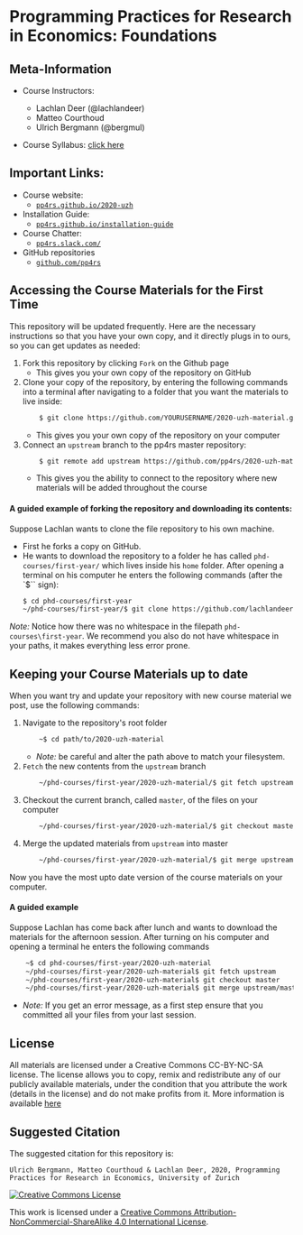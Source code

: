 # Programming Practices for Research in Economics: Foundations

## Meta-Information

* Course Instructors:
  * Lachlan Deer (@lachlandeer)
  * Matteo Courthoud
  * Ulrich Bergmann (@bergmul)

*   Course Syllabus: [click here](pp4rs-syllabus.pdf)

## Important Links:

* Course website:
    * [`pp4rs.github.io/2020-uzh`](https://pp4rs.github.io/2020-uzh)
* Installation Guide:
    * [`pp4rs.github.io/installation-guide`](https://pp4rs.github.io/installation-guide)
* Course Chatter:
    * [`pp4rs.slack.com/`](pp4rs.slack.com/)
* GitHub repositories
    * [`github.com/pp4rs`](https://github.com/pp4rs)

## Accessing the Course Materials for the First Time

This repository will be updated frequently.
Here are the necessary instructions so that you have your own copy, and it directly plugs in to ours, so you can get updates as needed:

1. Fork this repository by clicking `Fork` on the Github page
    * This gives you your own copy of the repository on GitHub
2. Clone your copy of the repository, by entering the following commands into a terminal after navigating to a folder that you want the materials to live inside:
    ```bash
        $ git clone https://github.com/YOURUSERNAME/2020-uzh-material.git
    ```
    * This gives you your own copy of the repository on your computer
3. Connect an `upstream` branch to the pp4rs master repository:
    ```bash
        $ git remote add upstream https://github.com/pp4rs/2020-uzh-material.git
    ```
    * This gives you the ability to connect to the repository where new materials will be added throughout the course

#### A guided example of forking the repository and downloading its contents:

Suppose Lachlan wants to clone the file repository to his own machine.

* First he forks a copy on GitHub.
*  He wants to download the repository to a folder he has called `phd-courses/first-year/` which lives inside his `home` folder.
After opening a terminal on his computer he enters the following commands (after the `$`` sign):
    ```bash
    $ cd phd-courses/first-year
    ~/phd-courses/first-year/$ git clone https://github.com/lachlandeer/2020-uzh-material.git
    ```

*Note:* Notice how there was no whitespace in the filepath `phd-courses\first-year`.
We recommend you also do not have whitespace in your paths, it makes everything less error prone.

## Keeping your Course Materials up to date

When you want try and update your repository with new course material we post, use the following commands:

1. Navigate to the repository's root folder
    ```bash
        ~$ cd path/to/2020-uzh-material
    ```
    * *Note:* be careful and alter the path above to match your filesystem.
1. `Fetch` the new contents from the `upstream` branch
    ```bash
        ~/phd-courses/first-year/2020-uzh-material/$ git fetch upstream
    ```
2. Checkout the current branch, called `master`, of the files on your computer
    ```bash
        ~/phd-courses/first-year/2020-uzh-material/$ git checkout master
    ```
3. Merge the updated materials from `upstream` into master
    ```bash
        ~/phd-courses/first-year/2020-uzh-material/$ git merge upstream/master
    ```

Now you have the most upto date version of the course materials on your computer.


#### A guided example

Suppose Lachlan has come back after lunch and wants to download the materials for the afternoon session.
After turning on his computer and opening a terminal he enters the following commands

```bash
    ~$ cd phd-courses/first-year/2020-uzh-material
    ~/phd-courses/first-year/2020-uzh-material$ git fetch upstream
    ~/phd-courses/first-year/2020-uzh-material$ git checkout master
    ~/phd-courses/first-year/2020-uzh-material$ git merge upstream/master
```

* *Note:* If you get an error message, as a first step ensure that you committed all your files from your last session.


## License

All materials are licensed under a Creative Commons CC-BY-NC-SA license. The license allows you to copy, remix and redistribute any of our publicly available materials, under the condition that you attribute the work (details in the license) and do not make profits from it. More information is available [here](https://pp4rs.github.io/2020-uzh/license/)


## Suggested Citation

The suggested citation for this repository is:

```
Ulrich Bergmann, Matteo Courthoud & Lachlan Deer, 2020, Programming Practices for Research in Economics, University of Zurich
```

<a rel="license" href="http://creativecommons.org/licenses/by-nc-sa/4.0/"><img alt="Creative Commons License" style="border-width:0" src="https://i.creativecommons.org/l/by-nc-sa/4.0/88x31.png" /></a><br />

This work is licensed under a <a rel="license" href="http://creativecommons.org/licenses/by-nc-sa/4.0/">Creative Commons Attribution-NonCommercial-ShareAlike 4.0 International License</a>.